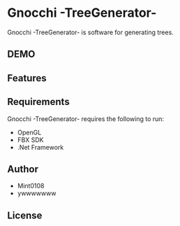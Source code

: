 # Gnocchi -TreeGenerator-
Gnocchi -TreeGenerator- is software for generating trees.

## DEMO

## Features

## Requirements
Gnocchi -TreeGenerator- requires the following to run:
* OpenGL
* FBX SDK
* .Net Framework

## Author
* Mint0108
* ywwwwwww

## License